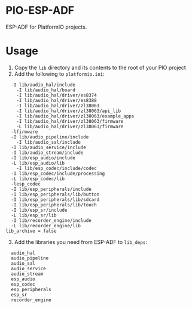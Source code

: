 # PIO-ESP-ADF

ESP-ADF for PlatformIO projects.

# Usage

1. Copy the `lib` directory and its contents to the root of your PIO project
2. Add the following to `platformio.ini`:
```build_flags =
  -I lib/audio_hal/include
	-I lib/audio_hal/board
	-I lib/audio_hal/driver/es8374
	-I lib/audio_hal/driver/es8388
	-I lib/audio_hal/driver/zl38063
	-I lib/audio_hal/driver/zl38063/api_lib
	-I lib/audio_hal/driver/zl38063/example_apps
	-I lib/audio_hal/driver/zl38063/firmware
	-L lib/audio_hal/driver/zl38063/firmware
  -lfirmware
  -I lib/audio_pipeline/include
	-I lib/audio_sal/include
  -I lib/audio_service/include
  -I lib/audio_stream/include
  -I lib/esp_audio/include
  -L lib/esp_audio/lib
	-I lib/esp_codec/include/codec
  -I lib/esp_codec/include/processing
  -L lib/esp_codec/lib
  -lesp_codec
  -I lib/esp_peripherals/include
  -I lib/esp_peripherals/lib/button
  -I lib/esp_peripherals/lib/sdcard
  -I lib/esp_peripherals/lib/touch
  -I lib/esp_sr/include
  -L lib/esp_sr/lib
  -I lib/recorder_engine/include
  -L lib/recorder_engine/lib
lib_archive = false
```
3. Add the libraries you need from ESP-ADF to `lib_deps`:
```lib_deps =
  audio_hal
  audio_pipeline
  audio_sal
  audio_service
  audio_stream
  esp_audio
  esp_codec
  esp_peripherals
  esp_sr
  recorder_engine
```
